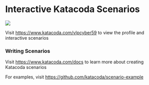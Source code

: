 # Interactive Katacoda Scenarios

[![](http://shields.katacoda.com/katacoda/vlpcyber59/count.svg)](https://www.katacoda.com/vlpcyber59 "Get your profile on Katacoda.com")

Visit https://www.katacoda.com/vlpcyber59 to view the profile and interactive scenarios

### Writing Scenarios
Visit https://www.katacoda.com/docs to learn more about creating Katacoda scenarios

For examples, visit https://github.com/katacoda/scenario-example
